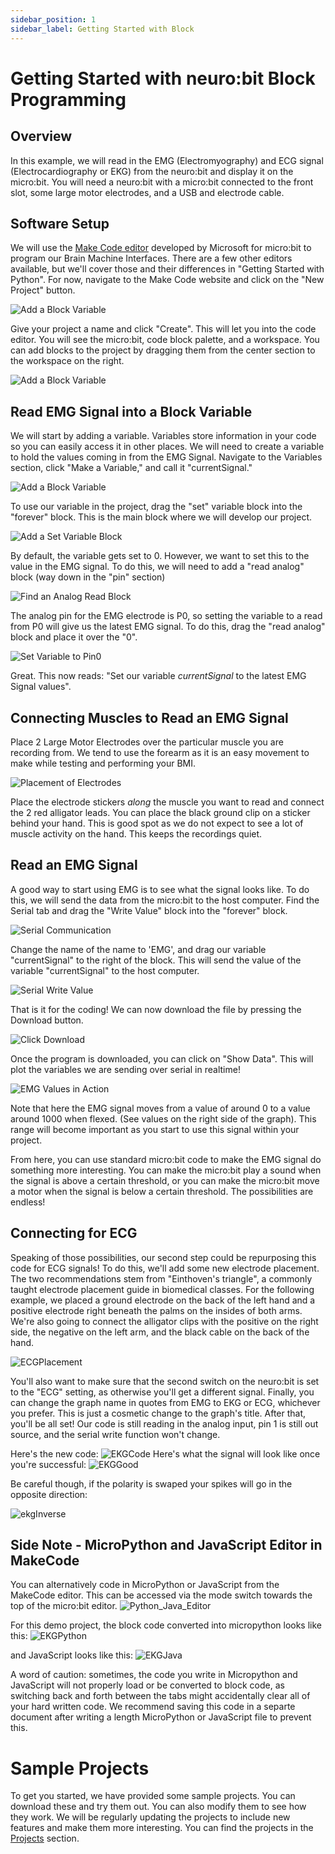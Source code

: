 ```yaml
---
sidebar_position: 1
sidebar_label: Getting Started with Block 
---
```


# Getting Started with neuro:bit Block Programming #

## Overview ##

In this example, we will read in the EMG (Electromyography) and ECG signal (Electrocardiography or EKG) from the neuro:bit and display it on the micro:bit.  You will need a neuro:bit with a micro:bit connected to the front slot, some large motor electrodes, and a USB and electrode cable.

## Software Setup ##
We will use the [Make Code editor](https://makecode.microbit.org/) developed by Microsoft for micro:bit to program our Brain Machine Interfaces. There are a few other editors available, but we'll cover those and their differences in "Getting Started with Python". For now, navigate to the Make Code website and click on the "New Project" button.

![Add a Block Variable]( ./blk_newProject.png)

Give your project a name and click "Create".  This will let you into the code editor.  You will see the micro:bit, code block palette, and a workspace.  You can add blocks to the project by dragging them from the center section to the workspace on the right.

![Add a Block Variable]( ./blk_editor.png)

## Read EMG Signal into a Block Variable ##
We will start by adding a variable. Variables store information in your code so you can easily access it in other places. We will need to create a variable to hold the values coming in from the EMG Signal. Navigate to the Variables section, click "Make a Variable," and call it "currentSignal."

![Add a Block Variable]( ./blk_var.png)

To use our variable in the project, drag the "set" variable block into the "forever" block.  This is the main block where we will develop our project.   

![Add a Set Variable Block]( ./blk_varSet.png)

By default, the variable gets set to 0.  However, we want to set this to the value in the EMG signal.  To do this, we will need to add a "read analog" block (way down in the "pin" section) 

![Find an Analog Read Block]( ./blk_analogRead.png)

The analog pin for the EMG electrode is P0, so setting the variable to a read from P0 will give us the latest EMG signal.  To do this, drag the "read analog" block and place it over the "0". 

![Set Variable to Pin0]( ./blk_varReadPort.png)

Great.  This now reads: "Set our variable *currentSignal* to the latest EMG Signal values".

## Connecting Muscles to Read an EMG Signal ##

Place 2 Large Motor Electrodes over the particular muscle you are recording from.  We tend to use the forearm as it is an easy movement to make while testing and performing your BMI. 

![Placement of Electrodes]( ./emgToMicrobit.png)

Place the electrode stickers *along* the muscle you want to read and connect the 2 red alligator leads.  You can place the black ground clip on a sticker behind your hand. This is good spot as we do not expect to see a lot of muscle activity on the hand.  This keeps the recordings quiet.

## Read an EMG Signal ##

A good way to start using EMG is to see what the signal looks like.  To do this, we will send the data from the micro:bit to the host computer.   Find the Serial tab and drag the "Write Value" block into the "forever" block.  

![Serial Communication]( ./blk_serial.png)

Change the name of the name to 'EMG', and drag our variable "currentSignal" to the right of the block.  This will send the value of the variable "currentSignal" to the host computer.

![Serial Write Value]( ./blk_serialWrite.png)

That is it for the coding!  We can now download the file by pressing the Download button.  

![Click Download]( ./blk_download.png)

Once the program is downloaded, you can click on "Show Data".  This will plot the variables we are sending over serial in realtime!

![EMG Values in Action](./blk_serialViewer.png)

Note that here the EMG signal moves from a value of around 0 to a value around 1000 when flexed. (See values on the right side of the graph).  This range will become important as you start to use this signal within your project.  

From here, you can use standard micro:bit code to make the EMG signal do something more interesting.  You can make the micro:bit play a sound when the signal is above a certain threshold, or you can make the micro:bit move a motor when the signal is below a certain threshold.  The possibilities are endless!  


## Connecting for ECG ##

Speaking of those possibilities, our second step could be repurposing this code for ECG signals! To do this, we'll add some new electrode placement. The two recommendations stem from "Einthoven's triangle", a commonly taught electrode placement guide in biomedical classes. For the following example, we placed a ground electrode on the back of the left hand and a positive electrode right beneath the palms on the insides of both arms. We're also going to connect the alligator clips with the positive on the right side, the negative on the left arm, and the black cable on the back of the hand.

![ECGPlacement](./ECGPlacement.png)

You'll also want to make sure that the second switch on the neuro:bit is set to the "ECG" setting, as otherwise you'll get a different signal. Finally, you can change the graph name in quotes from EMG to EKG or ECG, whichever you prefer. This is just a cosmetic change to the graph's title. After that, you'll be all set! Our code is still reading in the analog input, pin 1 is still out source, and the serial write function won't change.  

Here's the new code:
![EKGCode](./EKGSerialCode.png)
Here's what the signal will look like once you're successful:
![EKGGood](./ECGGOOOD.png)

Be careful though, if the polarity is swaped your spikes will go in the opposite direction:

![ekgInverse](./ECGBAAD.png)


## Side Note - MicroPython and JavaScript Editor in MakeCode ##

You can alternatively code in MicroPython or JavaScript from the MakeCode editor. This can be accessed via the mode switch towards the top of the micro:bit editor.
![Python_Java_Editor](./EditorJava_Pyth.png)

For this demo project, the block code converted into micropython looks like this:
![EKGPython](./EKGPython.png)

and JavaScript looks like this:
![EKGJava](./EKGJava.png)

A word of caution: sometimes, the code you write in Micropython and JavaScript will not properly load or be converted to block code, as switching back and forth between the tabs might accidentally clear all of your hard written code. We recommend saving this code in a separte document after writing a length MicroPython or JavaScript file to prevent this. 

# Sample Projects #
  
To get you started, we have provided some sample projects.  You can download these and try them out.  You can also modify them to see how they work.  We will be regularly updating the projects to include new features and make them more interesting.  You can find the projects in the [Projects](../Projects) section. 
